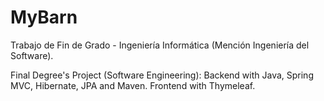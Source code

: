 # MyBarn 
Trabajo de Fin de Grado - Ingeniería Informática (Mención Ingeniería del Software).

Final Degree's Project (Software Engineering): Backend with Java, Spring MVC, Hibernate, JPA and Maven. Frontend with Thymeleaf. 
